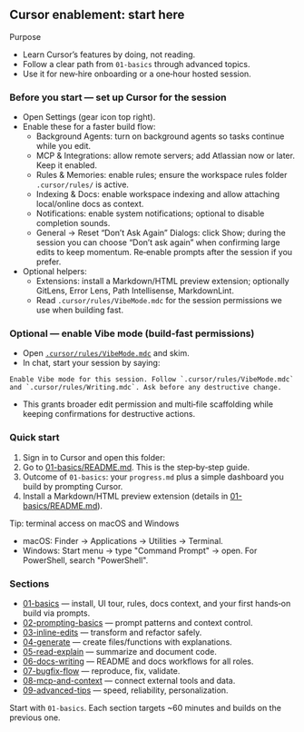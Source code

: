 ## Cursor enablement: start here

Purpose
- Learn Cursor’s features by doing, not reading.
- Follow a clear path from `01-basics` through advanced topics.
- Use it for new‑hire onboarding or a one‑hour hosted session.

### Before you start — set up Cursor for the session
- Open Settings (gear icon top right).
- Enable these for a faster build flow:
  - Background Agents: turn on background agents so tasks continue while you edit.
  - MCP & Integrations: allow remote servers; add Atlassian now or later. Keep it enabled.
  - Rules & Memories: enable rules; ensure the workspace rules folder `.cursor/rules/` is active.
  - Indexing & Docs: enable workspace indexing and allow attaching local/online docs as context.
  - Notifications: enable system notifications; optional to disable completion sounds.
  - General → Reset “Don’t Ask Again” Dialogs: click Show; during the session you can choose “Don’t ask again” when confirming large edits to keep momentum. Re‑enable prompts after the session if you prefer.
- Optional helpers:
  - Extensions: install a Markdown/HTML preview extension; optionally GitLens, Error Lens, Path Intellisense, MarkdownLint.
  - Read `.cursor/rules/VibeMode.mdc` for the session permissions we use when building fast.

### Optional — enable Vibe mode (build‑fast permissions)
- Open [`.cursor/rules/VibeMode.mdc`](.cursor/rules/VibeMode.mdc) and skim.
- In chat, start your session by saying:
```text
Enable Vibe mode for this session. Follow `.cursor/rules/VibeMode.mdc` and `.cursor/rules/Writing.mdc`. Ask before any destructive change.
```
- This grants broader edit permission and multi‑file scaffolding while keeping confirmations for destructive actions.

### Quick start
1. Sign in to Cursor and open this folder:
2. Go to [01-basics/README.md](01-basics/README.md). This is the step‑by‑step guide.
3. Outcome of `01-basics`: your `progress.md` plus a simple dashboard you build by prompting Cursor.
4. Install a Markdown/HTML preview extension (details in [01-basics/README.md](01-basics/README.md)).

Tip: terminal access on macOS and Windows
- macOS: Finder → Applications → Utilities → Terminal.
- Windows: Start menu → type "Command Prompt" → open. For PowerShell, search "PowerShell".

### Sections
- [01-basics](01-basics/README.md) — install, UI tour, rules, docs context, and your first hands‑on build via prompts.
- [02-prompting-basics](02-prompting-basics/README.md) — prompt patterns and context control.
- [03-inline-edits](03-inline-edits/README.md) — transform and refactor safely.
- [04-generate](04-generate/README.md) — create files/functions with explanations.
- [05-read-explain](05-read-explain/README.md) — summarize and document code.
- [06-docs-writing](06-docs-writing/README.md) — README and docs workflows for all roles.
- [07-bugfix-flow](07-bugfix-flow/README.md) — reproduce, fix, validate.
- [08-mcp-and-context](08-mcp-and-context/README.md) — connect external tools and data.
- [09-advanced-tips](09-advanced-tips/README.md) — speed, reliability, personalization.

Start with `01-basics`. Each section targets ~60 minutes and builds on the previous one.

